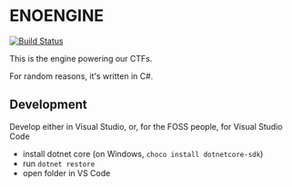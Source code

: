 # ENOENGINE
[![Build Status](https://dev.azure.com/ENOFLAG/ENOWARS/_apis/build/status/enowars.EnoEngine?branchName=master)](https://dev.azure.com/ENOFLAG/ENOWARS/_build/latest?definitionId=1&branchName=master)

This is the engine powering our CTFs.

For random reasons, it's written in C#.

## Development

Develop either in Visual Studio, or, for the FOSS people, for Visual Studio Code

- install dotnet core (on Windows, `choco install dotnetcore-sdk`)
- run `dotnet restore`
- open folder in VS Code
